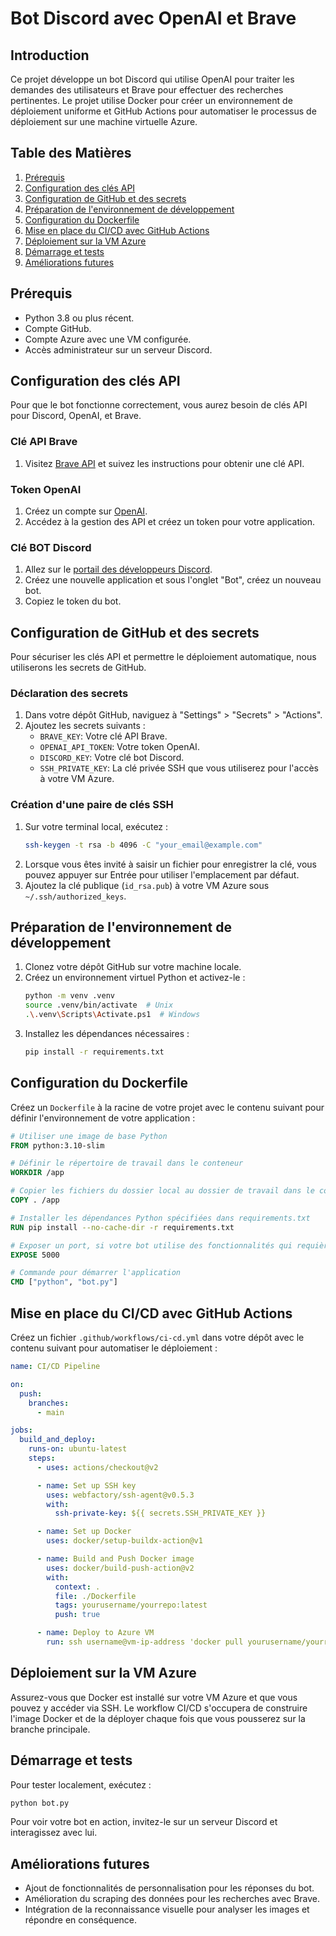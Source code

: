 # Bot Discord avec OpenAI et Brave

## Introduction
Ce projet développe un bot Discord qui utilise OpenAI pour traiter les demandes des utilisateurs et Brave pour effectuer des recherches pertinentes. Le projet utilise Docker pour créer un environnement de déploiement uniforme et GitHub Actions pour automatiser le processus de déploiement sur une machine virtuelle Azure.

## Table des Matières
1. [Prérequis](#prérequis)
2. [Configuration des clés API](#configuration-des-clés-api)
3. [Configuration de GitHub et des secrets](#configuration-de-github-et-des-secrets)
4. [Préparation de l'environnement de développement](#préparation-de-lenvironnement-de-développement)
5. [Configuration du Dockerfile](#configuration-du-dockerfile)
6. [Mise en place du CI/CD avec GitHub Actions](#mise-en-place-du-cicd-avec-github-actions)
7. [Déploiement sur la VM Azure](#déploiement-sur-la-vm-azure)
8. [Démarrage et tests](#démarrage-et-tests)
9. [Améliorations futures](#améliorations-futures)

## Prérequis
- Python 3.8 ou plus récent.
- Compte GitHub.
- Compte Azure avec une VM configurée.
- Accès administrateur sur un serveur Discord.

## Configuration des clés API
Pour que le bot fonctionne correctement, vous aurez besoin de clés API pour Discord, OpenAI, et Brave.

### Clé API Brave
1. Visitez [Brave API](https://api.search.brave.com/) et suivez les instructions pour obtenir une clé API.

### Token OpenAI
1. Créez un compte sur [OpenAI](https://platform.openai.com/signup).
2. Accédez à la gestion des API et créez un token pour votre application.

### Clé BOT Discord
1. Allez sur le [portail des développeurs Discord](https://discord.com/developers/applications).
2. Créez une nouvelle application et sous l'onglet "Bot", créez un nouveau bot.
3. Copiez le token du bot.

## Configuration de GitHub et des secrets
Pour sécuriser les clés API et permettre le déploiement automatique, nous utiliserons les secrets de GitHub.

### Déclaration des secrets
1. Dans votre dépôt GitHub, naviguez à "Settings" > "Secrets" > "Actions".
2. Ajoutez les secrets suivants :
   - `BRAVE_KEY`: Votre clé API Brave.
   - `OPENAI_API_TOKEN`: Votre token OpenAI.
   - `DISCORD_KEY`: Votre clé bot Discord.
   - `SSH_PRIVATE_KEY`: La clé privée SSH que vous utiliserez pour l'accès à votre VM Azure.

### Création d'une paire de clés SSH
1. Sur votre terminal local, exécutez :
   ```bash
   ssh-keygen -t rsa -b 4096 -C "your_email@example.com"
   ````
2. Lorsque vous êtes invité à saisir un fichier pour enregistrer la clé, vous pouvez appuyer sur Entrée pour utiliser l'emplacement par défaut.
3. Ajoutez la clé publique (`id_rsa.pub`) à votre VM Azure sous `~/.ssh/authorized_keys`.

## Préparation de l'environnement de développement
1. Clonez votre dépôt GitHub sur votre machine locale.
2. Créez un environnement virtuel Python et activez-le :
   ```bash
   python -m venv .venv
   source .venv/bin/activate  # Unix
   .\.venv\Scripts\Activate.ps1  # Windows
   ````
3. Installez les dépendances nécessaires :
   ```bash
   pip install -r requirements.txt
   ````

## Configuration du Dockerfile
Créez un `Dockerfile` à la racine de votre projet avec le contenu suivant pour définir l'environnement de votre application :
   ```dockerfile
   # Utiliser une image de base Python
   FROM python:3.10-slim

   # Définir le répertoire de travail dans le conteneur
   WORKDIR /app

   # Copier les fichiers du dossier local au dossier de travail dans le conteneur
   COPY . /app

   # Installer les dépendances Python spécifiées dans requirements.txt
   RUN pip install --no-cache-dir -r requirements.txt

   # Exposer un port, si votre bot utilise des fonctionnalités qui requièrent un port externe (optionnel)
   EXPOSE 5000

   # Commande pour démarrer l'application
   CMD ["python", "bot.py"]
   ````

## Mise en place du CI/CD avec GitHub Actions
Créez un fichier `.github/workflows/ci-cd.yml` dans votre dépôt avec le contenu suivant pour automatiser le déploiement :
   ```yaml
   name: CI/CD Pipeline

   on:
     push:
       branches:
         - main

   jobs:
     build_and_deploy:
       runs-on: ubuntu-latest
       steps:
         - uses: actions/checkout@v2

         - name: Set up SSH key
           uses: webfactory/ssh-agent@v0.5.3
           with:
             ssh-private-key: ${{ secrets.SSH_PRIVATE_KEY }}

         - name: Set up Docker
           uses: docker/setup-buildx-action@v1

         - name: Build and Push Docker image
           uses: docker/build-push-action@v2
           with:
             context: .
             file: ./Dockerfile
             tags: yourusername/yourrepo:latest
             push: true

         - name: Deploy to Azure VM
           run: ssh username@vm-ip-address 'docker pull yourusername/yourrepo:latest && docker run ...'
   ````

## Déploiement sur la VM Azure
Assurez-vous que Docker est installé sur votre VM Azure et que vous pouvez y accéder via SSH. Le workflow CI/CD s'occupera de construire l'image Docker et de la déployer chaque fois que vous pousserez sur la branche principale.

## Démarrage et tests
Pour tester localement, exécutez :
   ```bash
   python bot.py
   ````
Pour voir votre bot en action, invitez-le sur un serveur Discord et interagissez avec lui.

## Améliorations futures
- Ajout de fonctionnalités de personnalisation pour les réponses du bot.
- Amélioration du scraping des données pour les recherches avec Brave.
- Intégration de la reconnaissance visuelle pour analyser les images et répondre en conséquence.
